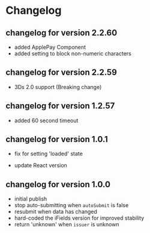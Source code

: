 # Changelog

## changelog for version 2.2.60

- added ApplePay Component
- added setting to block non-numeric characters

## changelog for version 2.2.59

- 3Ds 2.0 support (Breaking change)

## changelog for version 1.2.57

- added 60 second timeout

## changelog for version 1.0.1

- fix for setting 'loaded' state

- update React version

## changelog for version 1.0.0

- initial publish
- stop auto-submitting when `autoSubmit` is false
- resubmit when data has changed
- hard-coded the iFields version for improved stability
- return 'unknown' when `issuer` is unknown
